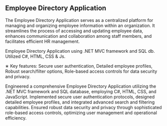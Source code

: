 ## Employee Directory Application

The Employee Directory Application serves as a centralized platform for managing and organizing employee information within an organization. It streamlines the process of accessing and updating employee data, enhances communication and collaboration among staff members, and facilitates efficient HR management. 

Employee Directory Application using .NET MVC framework and SQL db. Utilized C#, HTML, CSS & Js.

∗ Key features: 
Secure user authentication, Detailed employee profiles, Robust search/filter options,
Role-based access controls for data security and privacy.

Engineered a comprehensive Employee Directory Application utilizing the .NET MVC framework and SQL database, employing C#, HTML, CSS, and JavaScript. Implemented secure user authentication protocols, designed detailed employee profiles, and integrated advanced search and filtering capabilities. Ensured robust data security and privacy through sophisticated role-based access controls, optimizing user management and operational efficiency.
